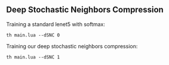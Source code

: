## Deep Stochastic Neighbors Compression

Training a standard lenet5 with softmax:

``` th main.lua --dSNC 0 ``` 

Training our deep stochastic neighbors compression:

``` th main.lua --dSNC 1 ``` 
